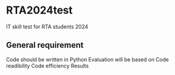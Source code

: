 # RTA2024test
IT skill test for RTA students 2024

## General requirement
Code should be written in Python
Evaluation will be based on
Code readibility
Code efficiency
Results
